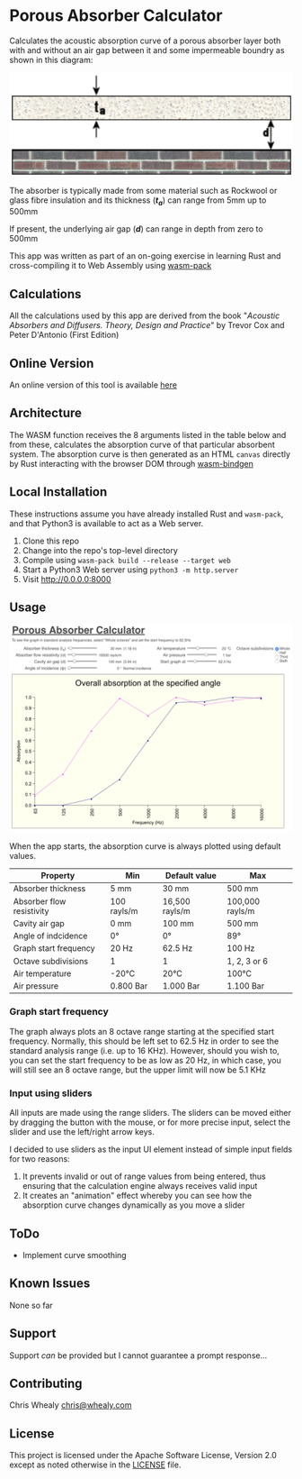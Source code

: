 # Porous Absorber Calculator

Calculates the acoustic absorption curve of a porous absorber layer both with and without an air gap between it and some impermeable boundry as shown in this diagram:

![Structure](./img/structure.png)

The absorber is typically made from some material such as Rockwool or glass fibre insulation and its thickness (***t<sub>a</sub>***) can range from 5mm up to 500mm

If present, the underlying  air gap (***d***) can range in depth from zero to 500mm

This app was written as part of an on-going exercise in learning Rust and cross-compiling it to Web Assembly using [wasm-pack](https://rustwasm.github.io/wasm-pack/installer/)

## Calculations

All the calculations used by this app are derived from the book "*Acoustic Absorbers and Diffusers.  Theory, Design and Practice*" by Trevor Cox and Peter D'Antonio (First Edition)

## Online Version

An online version of this tool is available [here](http://whealy.com/acoustics/PA_Calculator/index.html)


## Architecture

The WASM function receives the 8 arguments listed in the table below and from these, calculates the absorption curve of that particular absorbent system.  The absorption curve is then generated as an HTML `canvas` directly by Rust interacting with the browser DOM through [wasm-bindgen](https://rustwasm.github.io/wasm-bindgen/introduction.html)

## Local Installation

These instructions assume you have already installed Rust and `wasm-pack`, and that Python3 is available to act as a Web server.

1. Clone this repo
2. Change into the repo's top-level directory
3. Compile using `wasm-pack build --release --target web`
4. Start a Python3 Web server using `python3 -m http.server`
5. Visit <http://0.0.0.0:8000>

## Usage

![Screen shot](./img/Screenshot.png)

When the app starts, the absorption curve is always plotted using default values.

| Property | Min | Default value | Max |
|---|---|---|---|
| Absorber thickness | 5 mm | 30 mm | 500 mm
| Absorber flow resistivity | 100 rayls/m | 16,500 rayls/m | 100,000 rayls/m 
| Cavity air gap | 0 mm | 100 mm | 500 mm
| Angle of indcidence | 0° | 0° | 89°
| Graph start frequency | 20 Hz | 62.5 Hz | 100 Hz
| Octave subdivisions | 1 | 1 | 1, 2, 3 or 6
| Air temperature | -20°C | 20°C | 100°C
| Air pressure | 0.800 Bar | 1.000 Bar | 1.100 Bar 


### Graph start frequency

The graph always plots an 8 octave range starting at the specified start frequency.  Normally, this should be left set to 62.5 Hz in order to see the standard analysis range (i.e. up to 16 KHz).  However, should you wish to, you can set the start frequency to be as low as 20 Hz, in which case, you will still see an 8 octave range, but the upper limit will now be 5.1 KHz

### Input using sliders

All inputs are made using the range sliders.  The sliders can be moved either by dragging the button with the mouse, or for more precise input, select the slider and use the left/right arrow keys.

I decided to use sliders as the input UI element instead of simple input fields for two reasons:

1. It prevents invalid or out of range values from being entered, thus ensuring that the calculation engine always receives valid input
2. It creates an "animation" effect whereby you can see how the absorption curve changes dynamically as you move a slider


## ToDo

* Implement curve smoothing



## Known Issues

None so far




## Support

Support *can* be provided but I cannot guarantee a prompt response...



## Contributing

Chris Whealy  <chris@whealy.com>




## License

This project is licensed under the Apache Software License, Version 2.0 except as noted otherwise in the [LICENSE](LICENSE) file.


